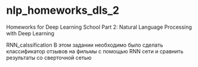 # nlp_homeworks_dls_2
Homeworks for Deep Learning School Part 2: Natural Language Processing with Deep Learning


RNN_calssification
 В этом задании необходимо было сделать классификатор отзывов на фильмы с помощью RNN сети и сравнить результаты со сверточной сетью
